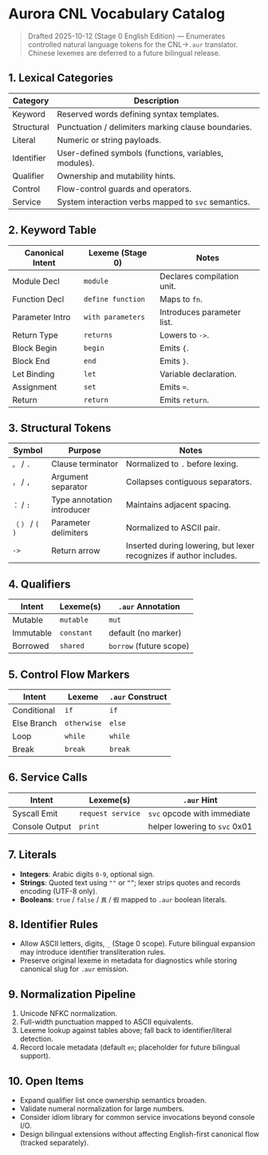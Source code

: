 # Aurora CNL Vocabulary Catalog

> Drafted 2025-10-12 (Stage 0 English Edition) — Enumerates controlled natural language tokens for the CNL→`.aur` translator. Chinese lexemes are deferred to a future bilingual release.

## 1. Lexical Categories

| Category | Description |
|----------|-------------|
| Keyword | Reserved words defining syntax templates. |
| Structural | Punctuation / delimiters marking clause boundaries. |
| Literal | Numeric or string payloads. |
| Identifier | User-defined symbols (functions, variables, modules). |
| Qualifier | Ownership and mutability hints. |
| Control | Flow-control guards and operators. |
| Service | System interaction verbs mapped to `svc` semantics. |

## 2. Keyword Table

| Canonical Intent | Lexeme (Stage 0) | Notes |
|------------------|-------------------|-------|
| Module Decl | `module` | Declares compilation unit. |
| Function Decl | `define function` | Maps to `fn`. |
| Parameter Intro | `with parameters` | Introduces parameter list. |
| Return Type | `returns` | Lowers to `->`. |
| Block Begin | `begin` | Emits `{`. |
| Block End | `end` | Emits `}`. |
| Let Binding | `let` | Variable declaration. |
| Assignment | `set` | Emits `=`. |
| Return | `return` | Emits `return`. |

## 3. Structural Tokens

| Symbol | Purpose | Notes |
|--------|---------|-------|
| `。` / `.` | Clause terminator | Normalized to `.` before lexing. |
| `，` / `,` | Argument separator | Collapses contiguous separators. |
| `：` / `:` | Type annotation introducer | Maintains adjacent spacing. |
| `（` `）` / `(` `)` | Parameter delimiters | Normalized to ASCII pair. |
| `->` | Return arrow | Inserted during lowering, but lexer recognizes if author includes. |

## 4. Qualifiers

| Intent | Lexeme(s) | `.aur` Annotation |
|--------|-----------|-------------------|
| Mutable | `mutable` | `mut` |
| Immutable | `constant` | default (no marker) |
| Borrowed | `shared` | `borrow` (future scope) |

## 5. Control Flow Markers

| Intent | Lexeme | `.aur` Construct |
|--------|--------|------------------|
| Conditional | `if` | `if` |
| Else Branch | `otherwise` | `else` |
| Loop | `while` | `while` |
| Break | `break` | `break` |

## 6. Service Calls

| Intent | Lexeme(s) | `.aur` Hint |
|--------|-----------|-------------|
| Syscall Emit | `request service` | `svc` opcode with immediate |
| Console Output | `print` | helper lowering to `svc` 0x01 |

## 7. Literals

- **Integers**: Arabic digits `0-9`, optional sign.
- **Strings**: Quoted text using `""` or `“”`; lexer strips quotes and records encoding (UTF-8 only).
- **Booleans**: `true` / `false` / `真` / `假` mapped to `.aur` boolean literals.

## 8. Identifier Rules

- Allow ASCII letters, digits, `_` (Stage 0 scope). Future bilingual expansion may introduce identifier transliteration rules.
- Preserve original lexeme in metadata for diagnostics while storing canonical slug for `.aur` emission.

## 9. Normalization Pipeline

1. Unicode NFKC normalization.
2. Full-width punctuation mapped to ASCII equivalents.
3. Lexeme lookup against tables above; fall back to identifier/literal detection.
4. Record locale metadata (default `en`; placeholder for future bilingual support).

## 10. Open Items

- Expand qualifier list once ownership semantics broaden.
- Validate numeral normalization for large numbers.
- Consider idiom library for common service invocations beyond console I/O.
- Design bilingual extensions without affecting English-first canonical flow (tracked separately).
